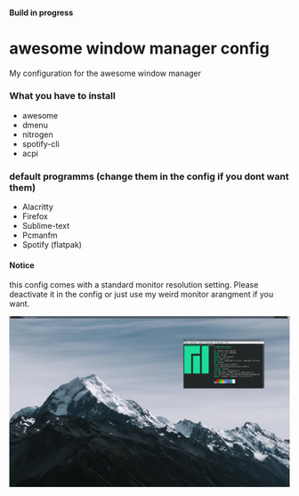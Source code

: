 #### Build in progress
# awesome window manager config
My configuration for the awesome window manager

### What you have to install
* awesome
* dmenu
* nitrogen
* spotify-cli
* acpi

### default programms (change them in the config if you dont want them)
* Alacritty
* Firefox
* Sublime-text
* Pcmanfm
* Spotify (flatpak)

#### **Notice** 
this config comes with a standard monitor resolution setting. Please deactivate it in the config or just use my weird monitor arangment if you want.


![this is how it currently looks](./screenshot.png)

